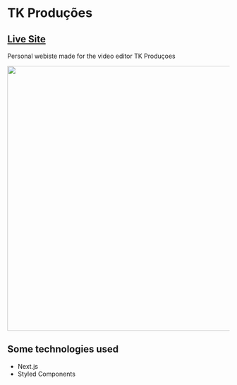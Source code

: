 # TK Produções
## [Live Site](https://www.tkprod.com.br/)
Personal webiste made for the video editor TK Produçoes


<img src='https://i.gyazo.com/eb134f1b7d97155a7be05db12015db6e.jpg' width='600px'/>

## Some technologies used
- Next.js
- Styled Components
